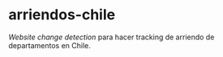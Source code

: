 # arriendos-chile
*Website change detection* para hacer tracking de arriendo de departamentos en Chile.


